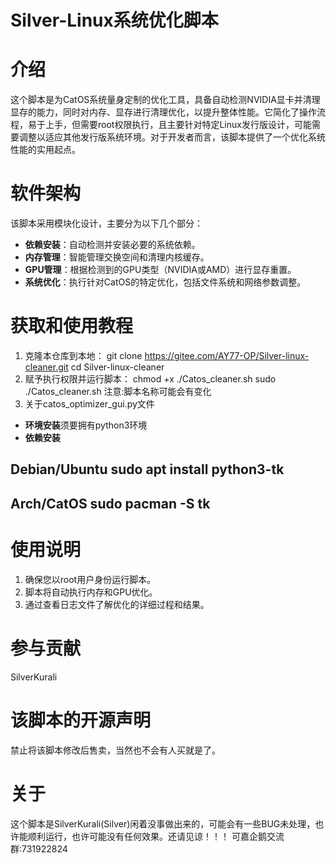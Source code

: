 # Silver-Linux系统优化脚本

# 介绍
这个脚本是为CatOS系统量身定制的优化工具，具备自动检测NVIDIA显卡并清理显存的能力，同时对内存、显存进行清理优化，以提升整体性能。它简化了操作流程，易于上手，但需要root权限执行，且主要针对特定Linux发行版设计，可能需要调整以适应其他发行版系统环境。对于开发者而言，该脚本提供了一个优化系统性能的实用起点。

# 软件架构
该脚本采用模块化设计，主要分为以下几个部分：
- **依赖安装**：自动检测并安装必要的系统依赖。
- **内存管理**：智能管理交换空间和清理内核缓存。
- **GPU管理**：根据检测到的GPU类型（NVIDIA或AMD）进行显存重置。
- **系统优化**：执行针对CatOS的特定优化，包括文件系统和网络参数调整。

# 获取和使用教程
1. 克隆本仓库到本地：
   git clone https://gitee.com/AY77-OP/Silver-linux-cleaner.git
   cd Silver-linux-cleaner
2. 赋予执行权限并运行脚本：
   chmod +x ./Catos_cleaner.sh
   sudo ./Catos_cleaner.sh
   注意:脚本名称可能会有变化
3. 关于catos_optimizer_gui.py文件
  - **环境安装**须要拥有python3环境
  - **依赖安装**
  ## Debian/Ubuntu sudo apt install python3-tk
  ## Arch/CatOS sudo pacman -S tk

# 使用说明
1. 确保您以root用户身份运行脚本。
2. 脚本将自动执行内存和GPU优化。
3. 通过查看日志文件了解优化的详细过程和结果。
# 参与贡献
SilverKurali

# 该脚本的开源声明
禁止将该脚本修改后售卖，当然也不会有人买就是了。

# 关于
这个脚本是SilverKurali(Silver)闲着没事做出来的，可能会有一些BUG未处理，也许能顺利运行，也许可能没有任何效果。还请见谅！！！
可嘉企鹅交流群:731922824